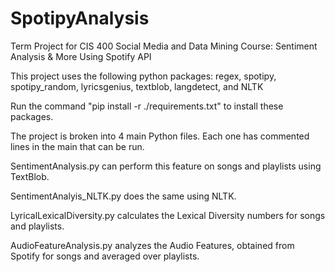# SpotipyAnalysis
Term Project for CIS 400 Social Media and Data Mining Course: Sentiment Analysis &amp; More Using Spotify API

This project uses the following python packages: regex, spotipy, spotipy_random, lyricsgenius, textblob, langdetect, and NLTK 

Run the command "pip install -r ./requirements.txt" to install these packages.

The project is broken into 4 main Python files. Each one has commented lines in the main that can be run.

SentimentAnalysis.py can perform this feature on songs and playlists using TextBlob. 

SentimentAnalyis_NLTK.py does the same using NLTK.

LyricalLexicalDiversity.py calculates the Lexical Diversity numbers for songs and playlists.

AudioFeatureAnalysis.py analyzes the Audio Features, obtained from Spotify for songs and averaged over playlists.
